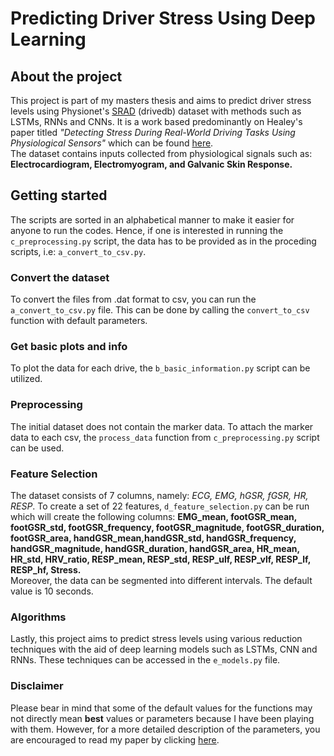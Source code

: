# Predicting Driver Stress Using Deep Learning



## About the project
This project is part of my masters thesis and aims to predict driver stress levels using Physionet's [SRAD](https://physionet.org/content/drivedb/1.0.0/) (drivedb) dataset with methods such as LSTMs, RNNs and CNNs. It is a work based predominantly on Healey's paper titled *"Detecting Stress During Real-World Driving Tasks Using Physiological Sensors"* which can be found [here](https://affect.media.mit.edu/pdfs/05.healey-picard.pdf).\
The dataset contains inputs collected from physiological signals such as: **Electrocardiogram, Electromyogram, and Galvanic Skin Response.**

## Getting started
The scripts are sorted in an alphabetical manner to make it easier for anyone to run the codes. Hence, if one is interested in running the `c_preprocessing.py` script, the data has to be provided as in the proceding scripts, i.e: `a_convert_to_csv.py`.

### Convert the dataset
To convert the files from .dat format to csv, you can run the `a_convert_to_csv.py` file. This can be done by calling the `convert_to_csv` function with default parameters.

### Get basic plots and info
To plot the data for each drive, the `b_basic_information.py` script can be utilized.

### Preprocessing
The initial dataset does not contain the marker data. To attach the marker data to each csv, the `process_data` function from `c_preprocessing.py` script can be used.

### Feature Selection
The dataset consists of 7 columns, namely: *ECG, EMG, hGSR, fGSR, HR, RESP*. To create a set of 22 features, `d_feature_selection.py` can be run which will create the following columns: **EMG_mean, footGSR_mean, footGSR_std, footGSR_frequency, footGSR_magnitude, footGSR_duration, footGSR_area, handGSR_mean,handGSR_std, handGSR_frequency,	handGSR_magnitude, handGSR_duration, handGSR_area, HR_mean,	HR_std, HRV_ratio, RESP_mean, RESP_std, RESP_ulf, RESP_vlf, RESP_lf, RESP_hf, Stress.**\
Moreover, the data can be segmented into different intervals. The default value is 10 seconds.

### Algorithms
Lastly, this project aims to predict stress levels using various reduction techniques with the aid of deep learning models such as LSTMs, CNN and RNNs. These techniques can be accessed in the `e_models.py` file.

### Disclaimer
Please bear in mind that some of the default values for the functions may not directly mean **best** values or parameters because I have been playing with them. However, for a more detailed description of the parameters, you are encouraged to read my paper by clicking [here]("").
